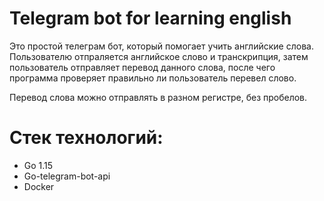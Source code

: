 # Telegram bot for learning english

Это простой телеграм бот, который помогает учить английские слова. Пользователю отпраляется английское слово и транскрипция, затем пользователь отправляет перевод данного слова, после чего программа проверяет правильно ли пользователь перевел слово. 

Перевод слова можно отправлять в разном регистре, без пробелов.

# Стек технологий:
* Go 1.15
* Go-telegram-bot-api
* Docker
